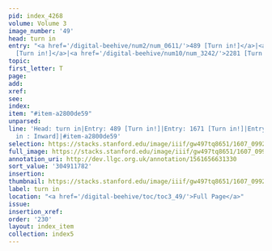 ```yaml
---
pid: index_4268
volume: Volume 3
image_number: '49'
head: turn in
entry: "<a href='/digital-beehive/num2/num_0611/'>489 [Turn in!]</a>|<a href='/digital-beehive/num7/num_2565/'>1671
  [Turn in!]</a>|<a href='/digital-beehive/num10/num_3242/'>2281 [Turn in : Inward]</a>"
topic:
first_letter: T
page:
add:
xref:
see:
index:
item: "#item-a2800de59"
unparsed:
line: 'Head: turn in|Entry: 489 [Turn in!]|Entry: 1671 [Turn in!]|Entry: 2281 [Turn
  in : Inward]|#item-a2800de59'
selection: https://stacks.stanford.edu/image/iiif/gw497tq8651/1607_0992/181,1782,711,111/full/0/default.jpg
full_image: https://stacks.stanford.edu/image/iiif/gw497tq8651/1607_0992/full/full/0/default.jpg
annotation_uri: http://dev.llgc.org.uk/annotation/1561656631330
sort_value: '304911782'
insertion:
thumbnail: https://stacks.stanford.edu/image/iiif/gw497tq8651/1607_0992/181,1782,711,111/150,/0/default.jpg
label: turn in
location: "<a href='/digital-beehive/toc/toc3_49/'>Full Page</a>"
issue:
insertion_xref:
order: '230'
layout: index_item
collection: index5
---
```

